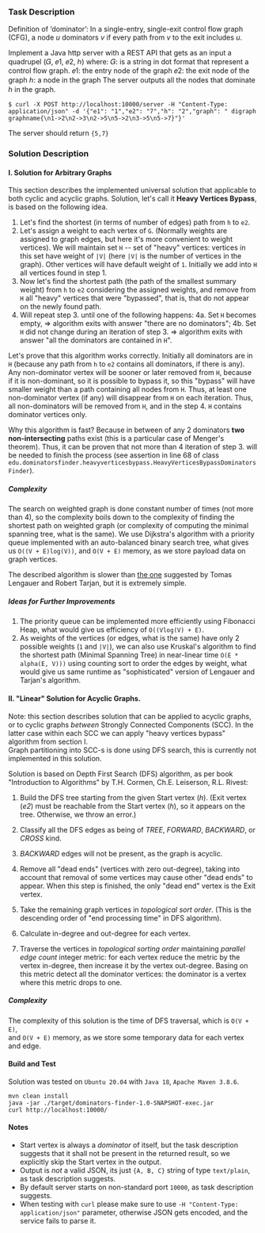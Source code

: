 ### Task Description

Definition of ‘dominator’: In a single-entry, single-exit
control flow graph (CFG), a node _u_ dominators _v_ if every path
from _v_ to the exit includes _u_.

Implement a Java http server with a REST API that gets as an
input a quadrupel (𝐺, 𝑒1, 𝑒2, ℎ) where:
𝐺: is a string in dot format that represent a control flow
graph.
𝑒1: the entry node of the graph
𝑒2: the exit node of the graph
ℎ: a node in the graph
The server outputs all the nodes that dominate ℎ in the
graph.

    $ curl -X POST http://localhost:10000/server -H "Content-Type: application/json" -d '{"e1": "1","e2": "7","h": "2","graph": " digraph graphname{\n1->2\n2->3\n2->5\n5->2\n3->5\n5->7}"}'

The server should return `{5,7}`


### Solution Description

#### I. Solution for Arbitrary Graphs 

This section describes the implemented universal solution that applicable to both cyclic and acyclic graphs. 
Solution, let's call it **Heavy Vertices Bypass**, is based on the following idea.

1) Let's find the shortest (in terms of number of edges) path from `h` to `e2`.  
2) Let's assign a weight to each vertex of `G`. (Normally weights are assigned to graph edges, but here it's
   more convenient to weight vertices). We will maintain set `H` -- set of "heavy" vertices: vertices in 
   this set have weight of `|V|` (here `|V|` is the number of vertices in the graph). Other vertices will have 
   default weight of `1`. Initially we add into `H` all vertices found in step 1.     
3) Now let's find the shortest path (the path of the smallest summary weight) from `h` to `e2` considering the assigned weights, 
   and remove from `H` all "heavy" vertices that were "bypassed", that is, that do not appear on the newly found path.
4) Will repeat step 3. until one of the following happens: 
    4a. Set `H` becomes empty, => algorithm exits with answer "there are no dominators";
    4b. Set `H` did not change during an iteration of step 3. => algorithm exits with answer "all the dominators are 
      contained in `H`".

Let's prove that this algorithm works correctly.
Initially all dominators are in `H` (because any path from `h` to `e2` contains all dominators, if there is any). 
Any non-dominator vertex will be sooner or later removed from `H`, because if it is non-dominant, so it is possible 
to bypass it, so this "bypass" will have smaller weight than a path containing all nodes from `H`. Thus, 
at least one non-dominator vertex (if any) will disappear from `H` on each iteration. Thus, all non-dominators 
will be removed from `H`, and in the step 4. `H` contains dominator vertices only. 

Why this algorithm is fast? Because in between of any 2 dominators **two non-intersecting** paths exist (this 
is a particular case of Menger's theorem). Thus, it can be proven that not more than 4 iteration of step 3. will be needed
to finish the process (see assertion in line 68 of class `edu.dominatorsfinder.heavyverticesbypass.HeavyVerticesBypassDominatorsFinder`).

##### Complexity

The search on weighted graph is done constant number of times (not more than 4), so the complexity boils down to 
the complexity of finding the shortest path on weighted graph (or complexity of computing the minimal spanning tree, 
what is the same). We use Dijkstra's algorithm with a priority queue 
implemented with an auto-balanced binary search tree, what gives us `O((V + E)log(V))`, and `O(V + E)` memory, 
as we store payload data on graph vertices.  

The described algorithm is slower than [the one](https://www.cs.princeton.edu/courses/archive/spr03/cs423/download/dominators.pdf)
suggested by Tomas Lengauer and Robert Tarjan, but it is extremely simple.

##### Ideas for Further Improvements 

1) The priority queue can be implemented more efficiently using Fibonacci Heap,
what would give us efficiency of `O((Vlog(V) + E)`. 
2) As weights of the vertices (or edges, what is the same) have only 2 possible weights (`1` and `|V|`),
we can also use Kruskal's algorithm to find the shortest path (Minimal Spanning Tree) in near-linear time `O(E * alpha(E, V)))` using 
counting sort to order the edges by weight, what would give us same runtime as "sophisticated" version of Lengauer and Tarjan's algorithm.  


#### II. "Linear" Solution for Acyclic Graphs.  

Note: 
this section describes solution that can be applied to acyclic graphs, or to cyclic graphs *between* Strongly 
Connected Components (SCC). In the latter case within each SCC we can apply "heavy vertices bypass" algorithm from section I.   
Graph partitioning into SCC-s is done using DFS search, this is currently not implemented in this solution.  

Solution is based on Depth First Search (DFS) algorithm, as per book
"Introduction to Algorithms" by T.H. Cormen, Ch.E. Leiserson, R.L. Rivest:
1) Build the DFS tree starting from the given Start vertex (_h_). (Exit vertex (_e2_) must
   be reachable from the Start vertex (_h_), so it appears on the tree. Otherwise, we throw an error.)

2) Classify all the DFS edges as being of _TREE_, _FORWARD_, _BACKWARD_, or _CROSS_ kind.

3) _BACKWARD_ edges will not be present, as the graph is acyclic. 

5) Remove all "dead ends" (vertices with zero out-degree), taking into account that removal
   of some vertices may cause other "dead ends" to appear. When this step is finished, the only "dead end" vertex
   is the Exit vertex.

6) Take the remaining graph vertices in _topological sort order_.
   (This is the descending order of "end processing time" in DFS algorithm).

7) Calculate in-degree and out-degree for each vertex.

8) Traverse the vertices in _topological sorting order_ maintaining _parallel edge count_ integer metric:
   for each vertex reduce the metric by the vertex in-degree, then increase it by the vertex out-degree.
   Basing on this metric detect all the dominator vertices: the dominator is a vertex where this metric drops to one.

##### Complexity

The complexity of this solution is the time of DFS traversal, which is `O(V + E)`,  
and `O(V + E)` memory, as we store some temporary data for each vertex and edge.      

#### Build and Test

Solution was tested on `Ubuntu 20.04` with `Java 18`, `Apache Maven 3.8.6`.   

    mvn clean install
    java -jar ./target/dominators-finder-1.0-SNAPSHOT-exec.jar
    curl http://localhost:10000/

#### Notes

- Start vertex is always a _dominator_ of itself, but the task description suggests that it shall not be
 present in the returned result, so we explicitly skip the Start vertex in the output.
- Output is *not* a valid JSON, its just `{A, B, C}` string of type `text/plain`, as task description suggests.
- By default server starts on non-standard port `10000`, as task description suggests.
- When testing with `curl` please make sure to use `-H "Content-Type: application/json"` parameter, otherwise JSON gets encoded,
 and the service fails to parse it.

